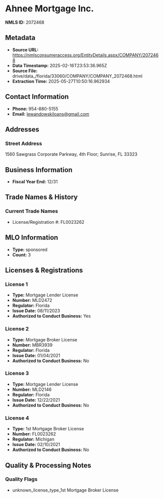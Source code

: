 # Ahnee Mortgage Inc.

**NMLS ID:** 2072468

## Metadata
- **Source URL:** https://nmlsconsumeraccess.org/EntityDetails.aspx/COMPANY/2072468
- **Data Timestamp:** 2025-02-16T23:53:36.965Z
- **Source File:** drive/data_/florida/33060/COMPANY/COMPANY_2072468.html
- **Extraction Time:** 2025-05-27T10:50:16.962934

## Contact Information
- **Phone:** 954-880-5155
- **Email:** lewandowskiloans@gmail.com

## Addresses
### Street Address
1560 Sawgrass Corporate Parkway, 4th Floor; Sunrise, FL 33323

## Business Information
- **Fiscal Year End:** 12/31

## Trade Names & History
### Current Trade Names
- License/Registration #: FL0023262

## MLO Information
- **Type:** sponsored
- **Count:** 3

## Licenses & Registrations

### License 1
- **Type:** Mortgage Lender License
- **Number:** MLD2472
- **Regulator:** Florida
- **Issue Date:** 08/11/2023
- **Authorized to Conduct Business:** Yes

### License 2
- **Type:** Mortgage Broker License
- **Number:** MBR3939
- **Regulator:** Florida
- **Issue Date:** 01/04/2021
- **Authorized to Conduct Business:** No

### License 3
- **Type:** Mortgage Lender License
- **Number:** MLD2146
- **Regulator:** Florida
- **Issue Date:** 12/22/2021
- **Authorized to Conduct Business:** No

### License 4
- **Type:** 1st Mortgage Broker License
- **Number:** FL0023262
- **Regulator:** Michigan
- **Issue Date:** 02/10/2021
- **Authorized to Conduct Business:** No

## Quality & Processing Notes
### Quality Flags
- unknown_license_type_1st Mortgage Broker License

